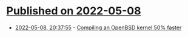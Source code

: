 # [Published on 2022-05-08](index.md)

* [2022-05-08, 20:37:55](https://news.ycombinator.com/item?id=31307925) - [Compiling an OpenBSD kernel 50% faster](https://flak.tedunangst.com/post/compiling-an-openbsd-kernel-50-faster)
